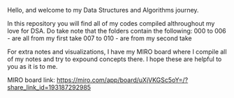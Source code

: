 Hello, and welcome to my Data Structures and Algorithms journey.

In this repository you will find all of my codes compiled althroughout my love for DSA. Do take note that the folders contain the following:
000 to 006 - are all from my first take
007 to 010 - are from my second take

For extra notes and visualizations, I have my MIRO board where I compile all of my notes and try to expound concepts there. I hope these are helpful to you as it is to me.

MIRO board link: https://miro.com/app/board/uXjVKGSc5oY=/?share_link_id=193187292985
